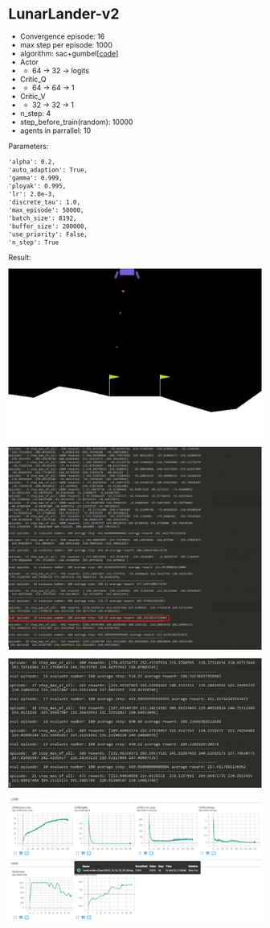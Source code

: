 # LunarLander-v2

- Convergence episode: 16
- max step per episode: 1000
- algorithm: sac+gumbel[[code]( https://github.com/StepNeverStop/RLs/blob/master/Algorithms/tf2algos/sac.py )]
- Actor
- - 64 -> 32 -> logits
- Critic_Q
- - 64 -> 64 -> 1
- Critic_V
- - 32 -> 32 -> 1
- n_step: 4
- step_before_train(random): 10000
- agents in parrallel: 10

Parameters:
```
'alpha': 0.2,
'auto_adaption': True,
'gamma': 0.999,
'ployak': 0.995,
'lr': 2.0e-3,
'discrete_tau': 1.0,
'max_episode': 50000,
'batch_size': 8192,
'buffer_size': 200000,
'use_priority': False,
'n_step': True
```

Result:

![](./result.gif)

![](./training_process.png)

![](./training_process2.png)

![](./training_curve.png)


